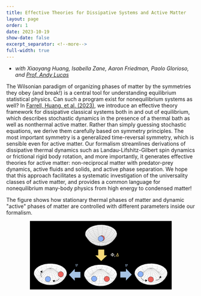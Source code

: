 ```yaml
---
title: Effective Theories for Dissipative Systems and Active Matter
layout: page
order: 1
date: 2023-10-19
show-date: false
excerpt_separator: <!--more-->
full-width: true
---
```


- *with Xiaoyang Huang, Isabella Zane, Aaron Friedman, Paolo Glorioso, and [Prof. Andy Lucas](https://alucasphys.com)*

The Wilsonian paradigm of organizing phases of matter by the symmetries they obey (and break!) is a central tool for understanding equilibrium statistical physics. Can such a program exist for nonequilibrium systems as well? In <a href = "https://arxiv.org/abs/2310.12233" target = "_blank">Farrell, Huang, et al. (2023)</a>, we introduce an effective theory framework for dissipative classical systems both in and out of equilibrium, which describes stochastic dynamics in the presence of a thermal bath as well as nonthermal active matter. Rather than simply guessing stochastic equations, we derive them carefully based on symmetry principles.  The most important symmetry is a generalized time-reversal symmetry, which is sensible even for active matter. Our formalism streamlines derivations of dissipative thermal dynamics such as Landau-Lifshitz-Gilbert spin dynamics or frictional rigid body rotation, and more importantly, it generates effective theories for active matter: non-reciprocal matter with predator-prey dynamics, active fluids and solids, and active phase separation.  We hope that this approach facilitates a systematic investigation of the universality classes of active matter, and provides a common language for nonequilibrium many-body physics from high energy to condensed matter!

The figure shows how stationary thermal phases of matter and dynamic "active" phases of matter are controlled with different parameters inside our formalism.

<div style="margin-top:10px;margin-bottom:10px">
<center>
<img src = "/assets/img/flowchart-black.png" style="min-width:350px;width:75%;margin-bottom:20px">
</center>
</div>
